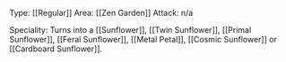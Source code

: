 Type: [[Regular]]
Area: [[Zen Garden]]
Attack: n/a

Speciality: Turns into a [[Sunflower]], [[Twin Sunflower]], [[Primal Sunflower]], [[Feral Sunflower]], [[Metal Petal]], [[Cosmic Sunflower]] or [[Cardboard Sunflower]].